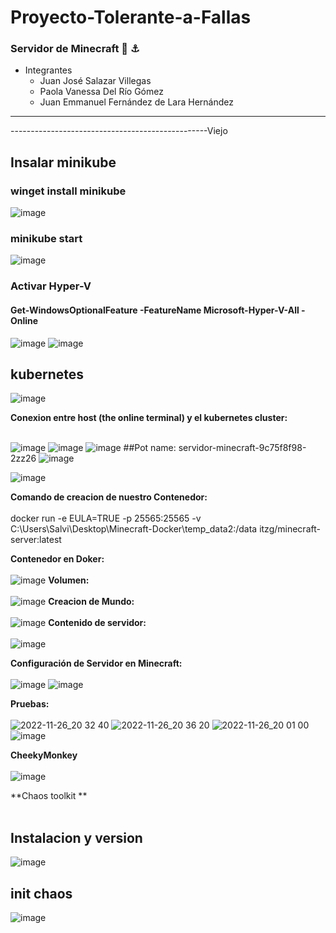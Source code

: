 # Proyecto-Tolerante-a-Fallas 
### Servidor de Minecraft 🐳 ⚓
* Integrantes
  * Juan José Salazar Villegas
  * Paola Vanessa Del Río Gómez
  * Juan Emmanuel Fernández de Lara Hernández

***


-------------------------------------------------Viejo
## Insalar minikube
### winget install minikube
![image](https://user-images.githubusercontent.com/88942550/204116926-cd6494c2-d3ac-4fe9-a7c1-778d61c3c76d.png)


### minikube start
![image](https://user-images.githubusercontent.com/88942550/204116886-8838acba-b701-4759-82fc-33acdf2def74.png)

### Activar Hyper-V
#### Get-WindowsOptionalFeature -FeatureName Microsoft-Hyper-V-All -Online
![image](https://user-images.githubusercontent.com/91103822/204117028-8f48b677-cd19-4c8f-982a-88e44a3dad19.png)
![image](https://user-images.githubusercontent.com/88942550/204116988-c2c7a7a7-194e-4141-ac5b-0bd6d10e3790.png)

## kubernetes

![image](https://user-images.githubusercontent.com/91103822/205562986-34a12e9b-2386-4dab-b764-6aef5ced26e1.png)

**Conexion entre host (the online terminal) y el kubernetes cluster:**<br><br>

![image](https://user-images.githubusercontent.com/91103822/205563141-e32c679c-068d-4953-a9b6-f54301e0024c.png)
![image](https://user-images.githubusercontent.com/91103822/205563170-fa9f2d27-3db2-45ab-b11f-4b910e6d9b90.png)
![image](https://user-images.githubusercontent.com/91103822/205563183-cec21b0e-a1d0-48aa-9d51-0fb40d32994e.png)
##Pot name:
servidor-minecraft-9c75f8f98-2zz26
![image](https://user-images.githubusercontent.com/91103822/205563191-48114723-4d68-4c65-8496-e9502b4a5fc5.png)


![image](https://user-images.githubusercontent.com/91103822/205563008-bd402d1b-08e4-461a-80d4-f32bc253a77e.png)

**Comando de creacion de nuestro Contenedor:**<br><br>
docker run -e EULA=TRUE -p 25565:25565 -v C:\Users\Salvi\Desktop\Minecraft-Docker\temp_data2:/data itzg/minecraft-server:latest

**Contenedor en Doker:**<br><br>
![image](https://user-images.githubusercontent.com/91103822/204116265-3ca4b3d9-8dde-4fb7-9aab-060a649a5bc6.png)
**Volumen:**<br><br>
![image](https://user-images.githubusercontent.com/91103822/204116282-8ebdce5a-3e8c-4290-9aaa-965294bee084.png)
**Creacion de Mundo:**<br><br>
![image](https://user-images.githubusercontent.com/91103822/204116295-d3e4a245-d4cb-4903-9afb-2d1bd929b62d.png)
**Contenido de servidor:**<br><br>
![image](https://user-images.githubusercontent.com/91103822/204116316-f42e18c3-9ce4-4482-b645-639e89197624.png)

**Configuración de Servidor en Minecraft:**<br><br>
![image](https://user-images.githubusercontent.com/91103822/204116533-b70af9d1-8d5d-4e48-b406-a20e5371e28e.png)
![image](https://user-images.githubusercontent.com/91103822/204116565-0be16f0d-9e98-42f8-939b-f6fff7721a9b.png)

**Pruebas:**<br><br>
![2022-11-26_20 32 40](https://user-images.githubusercontent.com/91103822/204116729-f06291ff-751b-4670-938d-d62650ab15df.png)
![2022-11-26_20 36 20](https://user-images.githubusercontent.com/91103822/204116730-535bcd2d-b5ed-4929-84a8-9da835017739.png)
![2022-11-26_20 01 00](https://user-images.githubusercontent.com/91103822/204116732-99e8e7ab-1fe6-44db-b069-abcf8bf4238c.png)
![image](https://user-images.githubusercontent.com/91103822/204116673-b20b7a4a-c5ab-4811-8e50-294baa725925.png)

**CheekyMonkey**<br><br>
![image](https://user-images.githubusercontent.com/88942550/205560120-cff0986d-72c9-400a-8424-cde0e59f6c00.png)

**Chaos toolkit **<br><br>

## Instalacion y version
![image](https://user-images.githubusercontent.com/91103822/205562790-3e3c9d65-e479-42dc-bf03-b59901ba0c75.png)

## init chaos
![image](https://user-images.githubusercontent.com/91103822/205562880-2e8536e9-feb8-41ce-bea0-047e6923165b.png)





